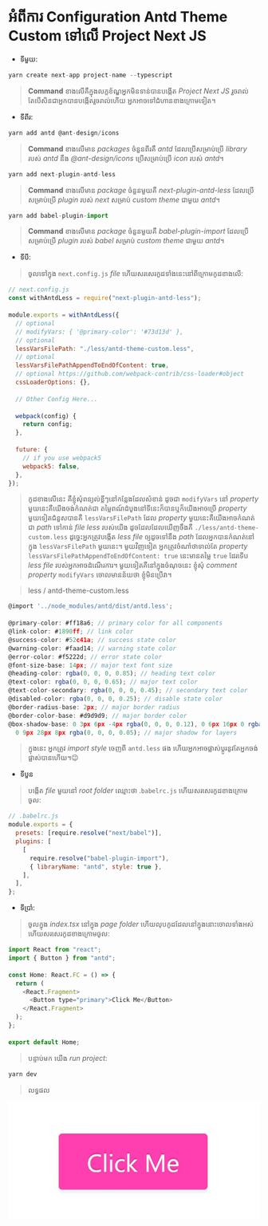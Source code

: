 # អំពីការ Configuration Antd Theme Custom ទៅលើ Project Next JS

- ទីមួយ:

```js
yarn create next-app project-name --typescript
```

> **Command** ខាងលើគឺក្នុងលក្ខខ័ណ្ឌអ្នកមិនទាន់បានបង្កើត _Project Next JS_ រួចរាល់ តែបើសិនជាអ្នកបានបង្កើតរួចរាល់ហើយ អ្នកអាចទៅជំហានខាងក្រោមទៀត។

- ទីពីរ:

```js
yarn add antd @ant-design/icons
```

> **Command** ខាងលើមាន _packages_ ចំនួនពីរគឺ _antd_ ដែលប្រើសម្រាប់ប្រើ _library_ របស់ _antd_ នឹង _@ant-design/icons_ ប្រើសម្រាប់ប្រើ _icon_ របស់ _antd_។

```js
yarn add next-plugin-antd-less
```

> **Command** ខាងលើមាន _package_ ចំនួនមួយគឺ _next-plugin-antd-less_ ដែលប្រើសម្រាប់ប្រើ _plugin_ របស់ _next_ សម្រាប់ _custom theme_ ជាមួយ _antd_។

```js
yarn add babel-plugin-import
```

> **Command** ខាងលើមាន _package_ ចំនួនមួយគឺ _babel-plugin-import_ ដែលប្រើសម្រាប់ប្រើ _plugin_ របស់ _babel_ សម្រាប់ _custom theme_ ជាមួយ _antd_។

- ទីបី:

> ចូលទៅក្នុង `next.config.js` _file_ ហើយសរសេរកូដទាំងនេះនៅពីក្រោមកូដខាងលើ:

```js
// next.config.js
const withAntdLess = require("next-plugin-antd-less");

module.exports = withAntdLess({
  // optional
  // modifyVars: { '@primary-color': '#73d13d' },
  // optional
  lessVarsFilePath: "./less/antd-theme-custom.less",
  // optional
  lessVarsFilePathAppendToEndOfContent: true,
  // optional https://github.com/webpack-contrib/css-loader#object
  cssLoaderOptions: {},

  // Other Config Here...

  webpack(config) {
    return config;
  },

  future: {
    // if you use webpack5
    webpack5: false,
  },
});
```

> កូដខាងលើនេះ គឺខ្ញុំសុំពន្យល់ខ្លីៗនៅកន្លែងដែលសំខាន់ ដូចជា `modifyVars` នៅ _property_ មួយនេះគឺយើងចង់កំណត់ជា តម្លៃពណ៍ដំបូងនៅទីនេះក៏បានឬក៏យើងអាចប្រើ _property_ មួយទៀតជំនួសបានគឺ `lessVarsFilePath` ដែល _property_ មួយនេះគឺយើងអាចកំណត់ជា _path_ ទៅកាន់ _file less_ របស់យើង ដូចដែលដែលឃើញចឹងគឺ `./less/antd-theme-custom.less` ដូច្នេះអ្នកត្រូវបង្កើត _less file_ ឲ្យដូចទៅនឹង _path_ ដែលអ្នកបានកំណត់នៅក្នុង `lessVarsFilePath` មួយនេះ។ មួយវិញទៀត អ្នកត្រូវចំណាំថាទាល់តែ _property_ `lessVarsFilePathAppendToEndOfContent: true` នេះមានតម្លៃ `true` ដែរទើប _less file_ របស់អ្នកអាចដំណើរការ។ មួយទៀតគឺនៅក្នុងចំណុចនេះ ខ្ញុំសុំ _comment property_ `modifyVars` ចោលមានន័យថា ខ្ញុំមិនប្រើវា។

> less / antd-theme-custom.less

```js
@import '../node_modules/antd/dist/antd.less';

@primary-color: #ff18a6; // primary color for all components
@link-color: #1890ff; // link color
@success-color: #52c41a; // success state color
@warning-color: #faad14; // warning state color
@error-color: #f5222d; // error state color
@font-size-base: 14px; // major text font size
@heading-color: rgba(0, 0, 0, 0.85); // heading text color
@text-color: rgba(0, 0, 0, 0.65); // major text color
@text-color-secondary: rgba(0, 0, 0, 0.45); // secondary text color
@disabled-color: rgba(0, 0, 0, 0.25); // disable state color
@border-radius-base: 2px; // major border radius
@border-color-base: #d9d9d9; // major border color
@box-shadow-base: 0 3px 6px -4px rgba(0, 0, 0, 0.12), 0 6px 16px 0 rgba(0, 0, 0, 0.08),
  0 9px 28px 8px rgba(0, 0, 0, 0.05); // major shadow for layers
```

> ក្នុងនេះ អ្នកត្រូវ _import style_ ចេញពី `antd.less` ផង ហើយអ្នកអាចផ្លាស់ប្តូរនូវតែអ្នកចង់ផ្លាស់បានហើយ។😉

- ទីបួន

> បង្កើត _file_ មួយនៅ _root folder_ ឈ្មោះថា .`babelrc.js` ហើយសរសេរកូដខាងក្រោមចូល:

```js
// .babelrc.js
module.exports = {
  presets: [require.resolve("next/babel")],
  plugins: [
    [
      require.resolve("babel-plugin-import"),
      { libraryName: "antd", style: true },
    ],
  ],
};
```

- ទីប្រាំ:

> ចូលក្នុង _index.tsx_ នៅក្នុង _page folder_ ហើយលុបកូដដែលនៅក្នុងនោះចោលទាំងអស់ ហើយសរសេរកូដខាងក្រោមចូល:

```js
import React from "react";
import { Button } from "antd";

const Home: React.FC = () => {
  return (
    <React.Fragment>
      <Button type="primary">Click Me</Button>
    </React.Fragment>
  );
};

export default Home;
```

> បន្ទាប់មក យើង _run project_:

```js
yarn dev
```

> លទ្ធផល

![next-js-result thumbnail](/_thumbnail_doc/nextjs-result.jpg "Next JS Result")
